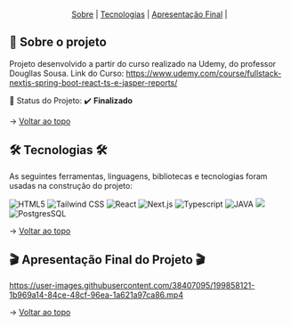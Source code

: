 <br id="topo">

<p align="center">
    <a href="#sobre">Sobre</a>  |     
    <a href="#tecnologias">Tecnologias</a>  |  
    <a href="#final">Apresentação Final</a>  |
</p>

<span id="sobre">

## :bookmark_tabs: Sobre o projeto

Projeto desenvolvido a partir do curso realizado na Udemy, do professor Dougllas Sousa.
Link do Curso: https://www.udemy.com/course/fullstack-nextjs-spring-boot-react-ts-e-jasper-reports/

:pushpin: Status do Projeto: :heavy_check_mark: **Finalizado**

→ [Voltar ao topo](#topo)

<span id="tecnologias">

## 🛠️ Tecnologias 🛠️ 

As seguintes ferramentas, linguagens, bibliotecas e tecnologias foram usadas na construção do projeto:

<img src="https://img.shields.io/badge/HTML5-E34F26?style=for-the-badge&logo=html5&logoColor=white" alt="HTML5" />
<img src="https://img.shields.io/badge/Tailwind_CSS-38B2AC?style=for-the-badge&logo=tailwind-css&logoColor=white" alt="Tailwind CSS" /> 
<img src="https://img.shields.io/badge/React-20232A?style=for-the-badge&logo=react&logoColor=61DAFB" alt="React" />
<img src="https://img.shields.io/badge/Next-black?style=for-the-badge&logo=next.js&logoColor=white" alt="Next.js" />
<img src="https://img.shields.io/badge/TypeScript-007ACC?style=for-the-badge&logo=typescript&logoColor=white" alt="Typescript" />
<img src="https://img.shields.io/badge/java-%23ED8B00.svg?style=for-the-badge&logo=java&logoColor=white" alt="JAVA" />
<img src="https://img.shields.io/badge/spring-%236DB33F.svg?style=for-the-badge&logo=spring&logoColor=white alt="SPRING" />
<img src="https://img.shields.io/badge/PostgreSQL-316192?style=for-the-badge&logo=postgresql&logoColor=white" alt="PostgresSQL" />

→ [Voltar ao topo](#topo)
    
<span id="final">

## :clapper: Apresentação Final do Projeto :clapper:
    
https://user-images.githubusercontent.com/38407095/199858121-1b969a14-84ce-48cf-96ea-1a621a97ca86.mp4
    
 
→ [Voltar ao topo](#topo)
